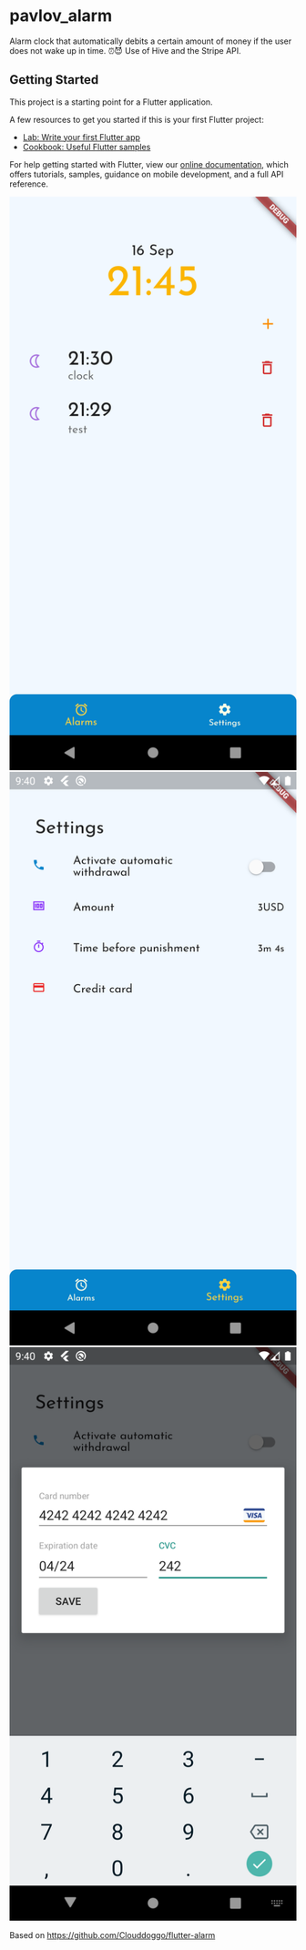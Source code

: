 # pavlov_alarm

Alarm clock that automatically debits a certain amount of money if the user does not wake up in time. ⏰😈
Use of Hive and the Stripe API.



## Getting Started

This project is a starting point for a Flutter application.

A few resources to get you started if this is your first Flutter project:

- [Lab: Write your first Flutter app](https://flutter.dev/docs/get-started/codelab)
- [Cookbook: Useful Flutter samples](https://flutter.dev/docs/cookbook)

For help getting started with Flutter, view our
[online documentation](https://flutter.dev/docs), which offers tutorials,
samples, guidance on mobile development, and a full API reference.


![Alt text](screens/home.png?raw=true "Home screen")
![Alt text](screens/settings.png?raw=true "Settings")
![Alt text](screens/cb_input.png?raw=true "Credit card input")


Based on https://github.com/Clouddoggo/flutter-alarm
